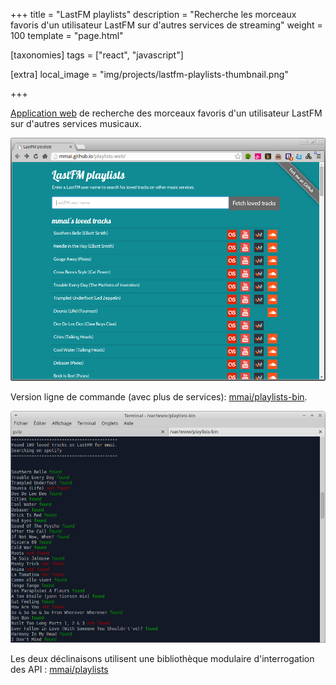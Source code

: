 +++
title = "LastFM playlists"
description = "Recherche les morceaux favoris d'un utilisateur LastFM sur d'autres services de streaming"
weight = 100
template = "page.html"

[taxonomies]
tags = ["react", "javascript"]

[extra]
local_image = "img/projects/lastfm-playlists-thumbnail.png"

+++

[Application web](http://mmai.github.io/playlists-web/) de recherche des morceaux favoris d'un utilisateur LastFM sur d'autres services musicaux.

![LastFM Playlists](lastfm-playlists.png)

Version ligne de commande (avec plus de services): [mmai/playlists-bin](https://github.com/mmai/playlists-bin.git).

![LastFM Playlists terminal](lastfm-playlists-terminal.png)

Les deux déclinaisons utilisent une bibliothèque modulaire d'interrogation des API : [mmai/playlists](https://github.com/mmai/playlists)
